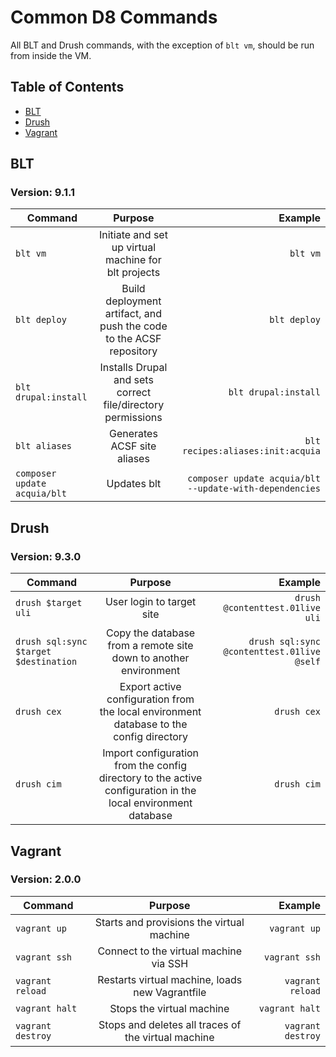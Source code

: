 # Common D8 Commands

All BLT and Drush commands, with the exception of `blt vm`, should be run from inside the VM.

## Table of Contents

* [BLT](#blt)
* [Drush](#drush)
* [Vagrant](#vagrant)

## BLT

### Version: 9.1.1

| Command | Purpose | Example |
| ------- |:-------:| -------:|
| `blt vm` | Initiate and set up virtual machine for blt projects | `blt vm` |
| `blt deploy` | Build deployment artifact, and push the code to the ACSF repository | `blt deploy` |
| `blt drupal:install` | Installs Drupal and sets correct file/directory permissions | `blt drupal:install` |
| `blt aliases` | Generates ACSF site aliases | `blt recipes:aliases:init:acquia` |
| `composer update acquia/blt` | Updates blt | `composer update acquia/blt --update-with-dependencies` |

## Drush

### Version: 9.3.0

| Command | Purpose | Example |
| ------- |:-------:| -------:|
| `drush $target uli`    | User login to target site | `drush @contenttest.01live uli` |
| `drush sql:sync $target $destination`    | Copy the database from a remote site down to another environment | `drush sql:sync @contenttest.01live @self` |
|  `drush cex` | Export active configuration from the local environment database to the config directory | `drush cex` |
|  `drush cim` | Import configuration from the config directory to the active configuration in the local environment database | `drush cim` |

## Vagrant

### Version: 2.0.0

| Command | Purpose | Example |
| ------- |:-------:| -------:|
| `vagrant up` | Starts and provisions the virtual machine | `vagrant up` |
| `vagrant ssh` | Connect to the virtual machine via SSH | `vagrant ssh` |
| `vagrant reload` | Restarts virtual machine, loads new Vagrantfile | `vagrant reload` |
| `vagrant halt` | Stops the virtual machine | `vagrant halt` |
| `vagrant destroy` | Stops and deletes all traces of the virtual machine | `vagrant destroy` |